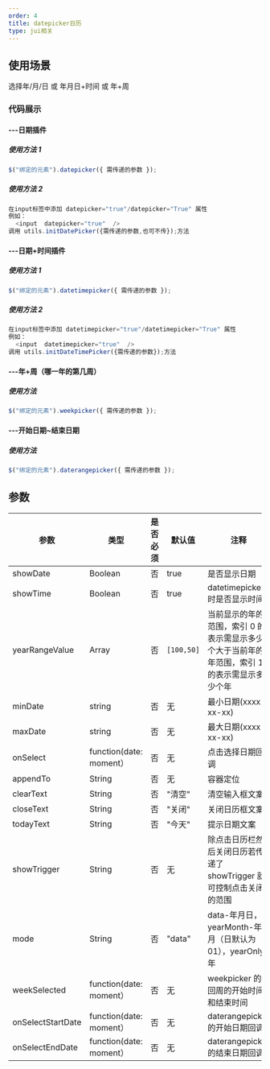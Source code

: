 ```yaml
---
order: 4
title: datepicker日历
type: jui相关
---
```


## 使用场景

选择年/月/日 或 年月日+时间 或 年+周

### 代码展示

#### ---日期插件

##### 使用方法 1

```js
$("绑定的元素").datepicker({ 需传递的参数 });
```

##### 使用方法 2

```js
在input标签中添加 datepicker="true"/datepicker="True" 属性
例如：
  <input  datepicker="true"  />
调用 utils.initDatePicker({需传递的参数,也可不传});方法
```

#### ---日期+时间插件

##### 使用方法 1

```js
$("绑定的元素").datetimepicker({ 需传递的参数 });
```

##### 使用方法 2

```js
在input标签中添加 datetimepicker="true"/datetimepicker="True" 属性
例如：
  <input  datetimepicker="true"  />
调用 utils.initDateTimePicker({需传递的参数});方法
```

#### ---年+周（哪一年的第几周）

##### 使用方法

```js
$("绑定的元素").weekpicker({ 需传递的参数 });
```

#### ---开始日期~结束日期

##### 使用方法

```js
$("绑定的元素").daterangepicker({ 需传递的参数 });
```

## 参数

| 参数              | 类型                    | 是否必须 | 默认值     | 注释                                                                                         |
| ----------------- | ----------------------- | -------- | ---------- | -------------------------------------------------------------------------------------------- |
| showDate          | Boolean                 | 否       | true       | 是否显示日期                                                                                 |
| showTime          | Boolean                 | 否       | true       | datetimepicker 时是否显示时间                                                                |
| yearRangeValue    | Array                   | 否       | `[100,50]` | 当前显示的年的范围，索引 0 的表示需显示多少个大于当前年的年范围，索引 1 的表示需显示多少个年 |
| minDate           | string                  | 否       | 无         | 最小日期(xxxx-xx-xx)                                                                         |
| maxDate           | string                  | 否       | 无         | 最大日期(xxxx-xx-xx)                                                                         |
| onSelect          | function(date: moment） | 否       | 无         | 点击选择日期回调                                                                             |
| appendTo          | String                  | 否       | 无         | 容器定位                                                                                     |
| clearText         | String                  | 否       | "清空"     | 清空输入框文案                                                                               |
| closeText         | String                  | 否       | "关闭"     | 关闭日历框文案                                                                               |
| todayText         | String                  | 否       | "今天"     | 提示日期文案                                                                                 |
| showTrigger       | String                  | 否       | 无         | 除点击日历栏然后关闭日历若传递了 showTrigger 就可控制点击关闭的范围                          |
| mode              | String                  | 否       | "data"     | data-年月日，yearMonth-年月（日默认为 01），yearOnly-年                                      |
| weekSelected      | function(date: moment） | 否       | 无         | weekpicker 的返回周的开始时间和结束时间                                                      |
| onSelectStartDate | function(date: moment） | 否       | 无         | daterangepicker 的开始日期回调                                                               |
| onSelectEndDate   | function(date: moment） | 否       | 无         | daterangepicker 的结束日期回调                                                               |
